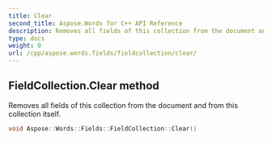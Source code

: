 ```yaml
---
title: Clear
second_title: Aspose.Words for C++ API Reference
description: Removes all fields of this collection from the document and from this collection itself. 
type: docs
weight: 0
url: /cpp/aspose.words.fields/fieldcollection/clear/
---
```

## FieldCollection.Clear method


Removes all fields of this collection from the document and from this collection itself.

```cpp
void Aspose::Words::Fields::FieldCollection::Clear()
```

